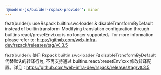 ```yaml
---
'@modern-js/builder-rspack-provider': minor
---
```


feat(builder): use Rspack builtin:swc-loader & disableTransformByDefault instead of builtin transform, Modifying translation configuration through builtins.react/presetEnv/xxx is no longer supported，for more information please refer to: https://github.com/web-infra-dev/rspack/releases/tag/v0.3.5

feat(builder): 使用 Rspack builtin:swc-loader 和 disableTransformByDefault 代替默认的转译行为, 不再支持通过 builtins.react/presetEnv/xxx 修改转译配置。详见：https://github.com/web-infra-dev/rspack/releases/tag/v0.3.5
